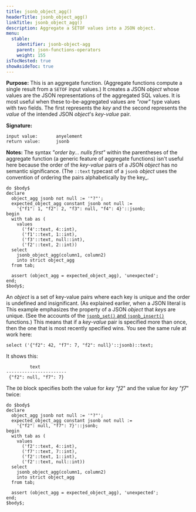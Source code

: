 ```yaml
---
title: jsonb_object_agg()
headerTitle: jsonb_object_agg()
linkTitle: jsonb_object_agg()
description: Aggregate a SETOF values into a JSON object.
menu:
  stable:
    identifier: jsonb-object-agg
    parent: json-functions-operators
    weight: 155
isTocNested: true
showAsideToc: true
---
```


**Purpose:** This is an aggregate function. (Aggregate functions compute a single result from a `SETOF` input values.) It creates a JSON _object_ whose values are the JSON representations of the aggregated SQL values. It is most useful when these to-be-aggregated values are _"row"_ type values with two fields. The first represents the _key_ and the second represents the _value_ of the intended JSON _object_'s _key-value_ pair.

**Signature:**

```
input value:       anyelement
return value:      jsonb
```

**Notes:** The syntax _"order by... nulls first"_ within the parentheses of the aggregate function (a generic feature of aggregate functions) isn't useful here because the order of the _key-value_ pairs of a JSON _object_ has no semantic significance. (The `::text` typecast of a `jsonb` _object_ uses the convention of ordering the pairs alphabetically by the key_.
```plpgsql
do $body$
declare
  object_agg jsonb not null := '"?"';
  expected_object_agg constant jsonb not null :=
    '{"f1": 1, "f2": 2, "f3": null, "f4": 4}'::jsonb;
begin
  with tab as (
    values
      ('f4'::text, 4::int),
      ('f1'::text, 1::int),
      ('f3'::text, null::int),
      ('f2'::text, 2::int))
  select
    jsonb_object_agg(column1, column2)
    into strict object_agg
  from tab;

  assert (object_agg = expected_object_agg), 'unexpected';
end;
$body$;
```

An _object_ is a set of key-value pairs where each key is unique and the order is undefined and insignificant. (As explained earlier, when a JSON literal is This example emphasizes the property of a JSON _object_ that _keys_ are unique. (See the accounts of the [`jsonb_set()` and `jsonb_insert()`](../jsonb-set-jsonb-insert) functions.) This means that if a _key-value_ pair is specified more than once, then the one that is most recently specified wins. You see the same rule at work here:
```plpgsql
select ('{"f2": 42, "f7": 7, "f2": null}'::jsonb)::text;
```
It shows this:
```
         text          
-----------------------
 {"f2": null, "f7": 7}
```
The `DO` block specifies both the value for _key "f2_" and the value for _key "f7_" twice:
```plpgsql
do $body$
declare
  object_agg jsonb not null := '"?"';
  expected_object_agg constant jsonb not null :=
    '{"f2": null, "f7": 7}'::jsonb;
begin
  with tab as (
    values
      ('f2'::text, 4::int),
      ('f7'::text, 7::int),
      ('f2'::text, 1::int),
      ('f2'::text, null::int))
  select
    jsonb_object_agg(column1, column2)
    into strict object_agg
  from tab;

  assert (object_agg = expected_object_agg), 'unexpected';
end;
$body$;
```
